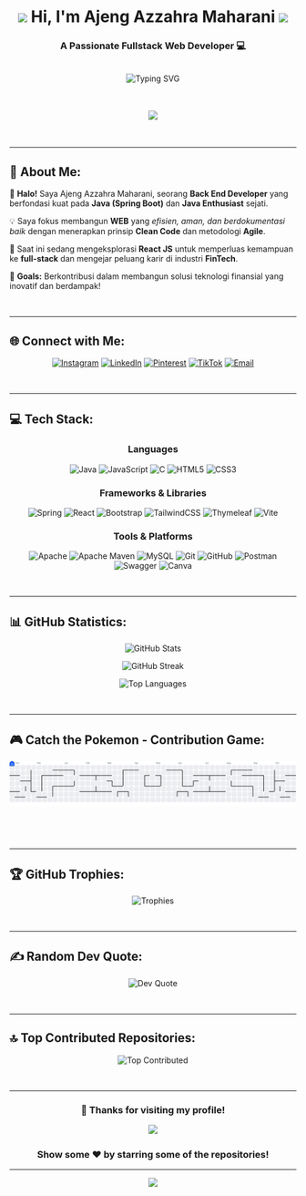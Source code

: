 <div align="center">
  
  <!-- GIF Coding Animation -->
  
  <!-- Header -->
  <h1>
    <img src="https://media.giphy.com/media/hvRJCLFzcasrR4ia7z/giphy.gif" width="35">
    Hi, I'm Ajeng Azzahra Maharani
    <img src="https://media.giphy.com/media/hvRJCLFzcasrR4ia7z/giphy.gif" width="35">
  </h1>
  
  <h3>A Passionate Fullstack Web Developer 💻</h3>
  
  <br/>
  
  <!-- Typing Animation - Centered -->
  <img src="https://readme-typing-svg.demolab.com?font=Fira+Code&weight=600&size=22&duration=3000&pause=1000&color=F75C7E&center=true&vCenter=true&width=600&lines=Back+End+Developer+%26+Java+Enthusiast;Currently+learning+React+JS+and+Agile;Open+for+FinTech+Collaborations;Building+Efficient+%26+Secure+Solutions;Let's+Create+Something+Amazing!" alt="Typing SVG" />

    
  
  <br/><br/>
  <img src="https://user-images.githubusercontent.com/74038190/229223263-cf2e4b07-2615-4f87-9c38-e37600f8381a.gif" width="300">
  
</div>

<br/>

---

## 💫 About Me:

🚀 **Halo!** Saya Ajeng Azzahra Maharani, seorang **Back End Developer** yang berfondasi kuat pada **Java (Spring Boot)** dan **Java Enthusiast** sejati.

💡 Saya fokus membangun **WEB** yang *efisien, aman, dan berdokumentasi baik* dengan menerapkan prinsip **Clean Code** dan metodologi **Agile**.

🌱 Saat ini sedang mengeksplorasi **React JS** untuk memperluas kemampuan ke **full-stack** dan mengejar peluang karir di industri **FinTech**.

🎯 **Goals:** Berkontribusi dalam membangun solusi teknologi finansial yang inovatif dan berdampak!

<br/>

---

## 🌐 Connect with Me:

<div align="center">
  
[![Instagram](https://img.shields.io/badge/Instagram-%23E4405F.svg?logo=Instagram&logoColor=white)](https://instagram.com/ajengazr) 
[![LinkedIn](https://img.shields.io/badge/LinkedIn-%230077B5.svg?logo=linkedin&logoColor=white)](https://linkedin.com/in/ajengazr) 
[![Pinterest](https://img.shields.io/badge/Pinterest-%23E60023.svg?logo=Pinterest&logoColor=white)](https://pinterest.com/ajengazr) 
[![TikTok](https://img.shields.io/badge/TikTok-%23000000.svg?logo=TikTok&logoColor=white)](https://tiktok.com/@aj.zra) 
[![Email](https://img.shields.io/badge/Email-D14836?logo=gmail&logoColor=white)](mailto:ajengazzahra04@gmail.com)

</div>

<br/>

---

## 💻 Tech Stack:

<div align="center">

### Languages
![Java](https://img.shields.io/badge/java-%23ED8B00.svg?style=for-the-badge&logo=openjdk&logoColor=white)
![JavaScript](https://img.shields.io/badge/javascript-%23323330.svg?style=for-the-badge&logo=javascript&logoColor=%23F7DF1E)
![C](https://img.shields.io/badge/c-%2300599C.svg?style=for-the-badge&logo=c&logoColor=white)
![HTML5](https://img.shields.io/badge/html5-%23E34F26.svg?style=for-the-badge&logo=html5&logoColor=white)
![CSS3](https://img.shields.io/badge/css3-%231572B6.svg?style=for-the-badge&logo=css3&logoColor=white)

### Frameworks & Libraries
![Spring](https://img.shields.io/badge/spring-%236DB33F.svg?style=for-the-badge&logo=spring&logoColor=white)
![React](https://img.shields.io/badge/react-%2320232a.svg?style=for-the-badge&logo=react&logoColor=%2361DAFB)
![Bootstrap](https://img.shields.io/badge/bootstrap-%238511FA.svg?style=for-the-badge&logo=bootstrap&logoColor=white)
![TailwindCSS](https://img.shields.io/badge/tailwindcss-%2338B2AC.svg?style=for-the-badge&logo=tailwind-css&logoColor=white)
![Thymeleaf](https://img.shields.io/badge/Thymeleaf-%23005C0F.svg?style=for-the-badge&logo=Thymeleaf&logoColor=white)
![Vite](https://img.shields.io/badge/vite-%23646CFF.svg?style=for-the-badge&logo=vite&logoColor=white)

### Tools & Platforms
![Apache](https://img.shields.io/badge/apache-%23D42029.svg?style=for-the-badge&logo=apache&logoColor=white)
![Apache Maven](https://img.shields.io/badge/Apache%20Maven-C71A36?style=for-the-badge&logo=Apache%20Maven&logoColor=white)
![MySQL](https://img.shields.io/badge/mysql-4479A1.svg?style=for-the-badge&logo=mysql&logoColor=white)
![Git](https://img.shields.io/badge/git-%23F05033.svg?style=for-the-badge&logo=git&logoColor=white)
![GitHub](https://img.shields.io/badge/github-%23121011.svg?style=for-the-badge&logo=github&logoColor=white)
![Postman](https://img.shields.io/badge/Postman-FF6C37?style=for-the-badge&logo=postman&logoColor=white)
![Swagger](https://img.shields.io/badge/-Swagger-%23Clojure?style=for-the-badge&logo=swagger&logoColor=white)
![Canva](https://img.shields.io/badge/Canva-%2300C4CC.svg?style=for-the-badge&logo=Canva&logoColor=white)

</div>

<br/>

---

## 📊 GitHub Statistics:

<div align="center">
  
  ![GitHub Stats](https://github-readme-stats.vercel.app/api?username=ajengazr&theme=radical&hide_border=true&include_all_commits=true&count_private=false&show_icons=true)
  
  ![GitHub Streak](https://nirzak-streak-stats.vercel.app/?user=ajengazr&theme=radical&hide_border=true)
  
  ![Top Languages](https://github-readme-stats.vercel.app/api/top-langs/?username=ajengazr&theme=radical&hide_border=true&include_all_commits=true&count_private=false&layout=compact)
  
</div>

<br/>

---

## 🎮 Catch the Pokemon - Contribution Game:

<div align="center">
  
  <!-- Pokemon akan muncul otomatis setelah GitHub Action dijalankan -->
 <picture>
  <source media="(prefers-color-scheme: dark)" srcset="https://raw.githubusercontent.com/ajengazr/ajengazr/output/pacman-contribution-graph-dark.svg">
  <source media="(prefers-color-scheme: light)" srcset="https://raw.githubusercontent.com/ajengazr/ajengazr/output/pacman-contribution-graph.svg">
  <img alt="pacman contribution graph" src="https://raw.githubusercontent.com/ajengazr/ajengazr/output/pacman-contribution-graph.svg">
</picture>

###
  
  <br/>  
</div>

<br/>

---

## 🏆 GitHub Trophies:

<div align="center">
  
  ![Trophies](https://github-profile-trophy.vercel.app/?username=ajengazr&theme=radical&no-frame=true&no-bg=false&margin-w=4&row=1)
  
</div>

<br/>

---

## ✍️ Random Dev Quote:

<div align="center">
  
  ![Dev Quote](https://quotes-github-readme.vercel.app/api?type=horizontal&theme=radical)
  
</div>

<br/>

---

## 🔝 Top Contributed Repositories:

<div align="center">
  
  ![Top Contributed](https://github-contributor-stats.vercel.app/api?username=ajengazr&limit=5&theme=radical&combine_all_yearly_contributions=true)
  
</div>

<br/>

---

<div align="center">
  
  ### 💖 Thanks for visiting my profile!
  
  [![](https://visitcount.itsvg.in/api?id=ajengazr&label=Profile%20Views&color=12&icon=5&pretty=true)](https://visitcount.itsvg.in)
  
  ### Show some ❤️ by starring some of the repositories!
  
</div>

---

<div align="center">
  <img src="https://user-images.githubusercontent.com/74038190/212284100-561aa473-3905-4a80-b561-0d28506553ee.gif" width="700">
</div>
